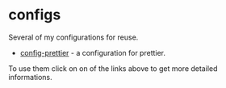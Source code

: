 # configs
Several of my configurations for reuse.

- [config-prettier](https://github.com/arisslin/configs/tree/main/packages/prettier-config) - a configuration for prettier.

To use them click on on of the links above to get more detailed informations.